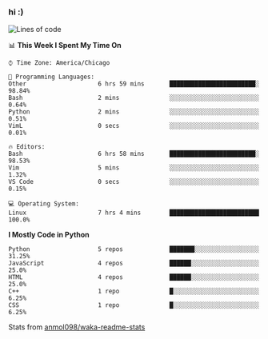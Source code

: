 ### hi :)

<!--START_SECTION:waka-->
![Lines of code](https://img.shields.io/badge/From%20Hello%20World%20I%27ve%20Written-773454%20lines%20of%20code-blue)

📊 **This Week I Spent My Time On** 

```text
⌚︎ Time Zone: America/Chicago

💬 Programming Languages: 
Other                    6 hrs 59 mins       ████████████████████████░   98.84% 
Bash                     2 mins              ░░░░░░░░░░░░░░░░░░░░░░░░░   0.64% 
Python                   2 mins              ░░░░░░░░░░░░░░░░░░░░░░░░░   0.51% 
VimL                     0 secs              ░░░░░░░░░░░░░░░░░░░░░░░░░   0.01%

🔥 Editors: 
Bash                     6 hrs 58 mins       ████████████████████████░   98.53% 
Vim                      5 mins              ░░░░░░░░░░░░░░░░░░░░░░░░░   1.32% 
VS Code                  0 secs              ░░░░░░░░░░░░░░░░░░░░░░░░░   0.15%

💻 Operating System: 
Linux                    7 hrs 4 mins        █████████████████████████   100.0%

```

**I Mostly Code in Python** 

```text
Python                   5 repos             ███████░░░░░░░░░░░░░░░░░░   31.25% 
JavaScript               4 repos             ██████░░░░░░░░░░░░░░░░░░░   25.0% 
HTML                     4 repos             ██████░░░░░░░░░░░░░░░░░░░   25.0% 
C++                      1 repo              █░░░░░░░░░░░░░░░░░░░░░░░░   6.25% 
CSS                      1 repo              █░░░░░░░░░░░░░░░░░░░░░░░░   6.25%

```



<!--END_SECTION:waka-->

Stats from [anmol098/waka-readme-stats](https://github.com/anmol098/waka-readme-stats)